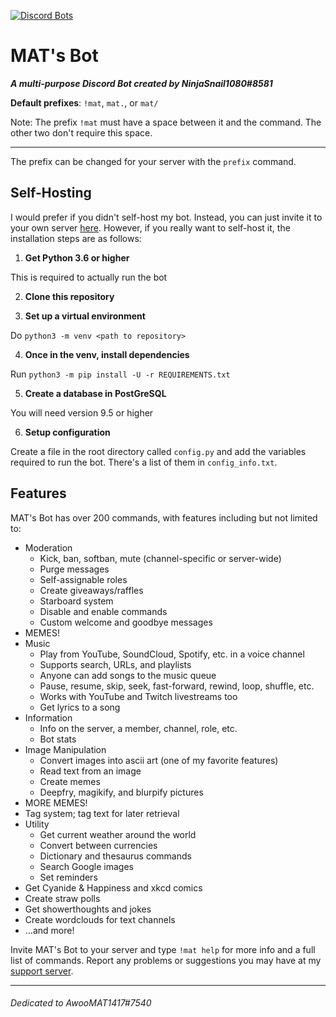 [![Discord Bots](https://top.gg/api/widget/459559711210078209.svg?usernamecolor=FFFFFF&topcolor=000000)](https://top.gg/bot/459559711210078209)

# MAT's Bot
***A multi-purpose Discord Bot created by NinjaSnail1080#8581***

__Default prefixes__: `!mat`, `mat.`, or `mat/`

Note: The prefix `!mat` must have a space between it and the command. The other two don't require this space.

---

The prefix can be changed for your server with the `prefix` command.

## Self-Hosting
I would prefer if you didn't self-host my bot. Instead, you can just invite it to your own server [here](https://discordapp.com/oauth2/authorize?client_id=459559711210078209&scope=bot&permissions=2146958591). However, if you really want to self-host it, the installation steps are as follows:

1. **Get Python 3.6 or higher**

This is required to actually run the bot

2. **Clone this repository**

3. **Set up a virtual environment**

Do `python3 -m venv <path to repository>`

4. **Once in the venv, install dependencies**

Run `python3 -m pip install -U -r REQUIREMENTS.txt`

5. **Create a database in PostGreSQL**

You will need version 9.5 or higher

6. **Setup configuration**

Create a file in the root directory called `config.py` and add the variables required to run the bot. There's a list of them in `config_info.txt`.

## Features
MAT's Bot has over 200 commands, with features including but not limited to:

- Moderation
	- Kick, ban, softban, mute (channel-specific or server-wide)
	- Purge messages
	- Self-assignable roles
	- Create giveaways/raffles
	- Starboard system
	- Disable and enable commands
	- Custom welcome and goodbye messages
- MEMES!
- Music
	- Play from YouTube, SoundCloud, Spotify, etc. in a voice channel
    - Supports search, URLs, and playlists
    - Anyone can add songs to the music queue
    - Pause, resume, skip, seek, fast-forward, rewind, loop, shuffle, etc.
    - Works with YouTube and Twitch livestreams too
    - Get lyrics to a song
- Information
	- Info on the server, a member, channel, role, etc.
	- Bot stats
- Image Manipulation
	- Convert images into ascii art (one of my favorite features)
	- Read text from an image
	- Create memes
	- Deepfry, magikify, and blurpify pictures
- MORE MEMES!
- Tag system; tag text for later retrieval
- Utility
	- Get current weather around the world
	- Convert between currencies
	- Dictionary and thesaurus commands
	- Search Google images
	- Set reminders
- Get Cyanide & Happiness and xkcd comics
- Create straw polls
- Get showerthoughts and jokes
- Create wordclouds for text channels
- ...and more!

Invite MAT's Bot to your server and type `!mat help` for more info and a full list of commands. Report any problems or suggestions you may have at my [support server](https://discord.gg/khGGxxj).

---

###### Dedicated to AwooMAT1417#7540
